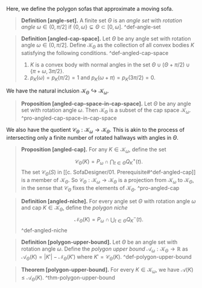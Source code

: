 Here, we define the polygon sofas that approximate a moving sofa.

> __Definition [angle-set].__ A finite set $\Theta$ is an _angle set_ with _rotation angle_ $\omega \in (0, \pi/2]$ if $\left\{ 0, \omega \right\} \subsetneq \Theta \subset [0, \omega]$. ^def-angle-set

> __Definition [angled-cap-space].__ Let $\Theta$ be any angle set with rotation angle $\omega \in (0, \pi/2]$. Define $\mathcal{K}_\Theta$ as the collection of all convex bodies $K$ satisfying the following conditions. ^def-angled-cap-space
> 
> 1. $K$ is a convex body with normal angles in the set $\Theta \cup (\Theta + \pi/2) \cup \left\{ \pi + \omega, 3\pi/2 \right\}$.
> 2. $p_K(\omega) = p_K(\pi/2) = 1$ and $p_K(\omega + \pi) = p_K(3\pi/2) = 0$.

We have the natural inclusion $\mathcal{K}_\Theta \hookrightarrow \mathcal{K}_\omega$.

> __Proposition [angled-cap-space-in-cap-space].__ Let $\Theta$ be any angle set with rotation angle $\omega$. Then $\mathcal{K}_\Theta$ is a subset of the cap space $\mathcal{K}_\omega$. ^pro-angled-cap-space-in-cap-space

We also have the quotient $\mathcal{C}_\Theta : \mathcal{K}_\omega \to \mathcal{K}_\Theta$. This is akin to the process of intersecting only a finite number of rotated hallways with angles in $\Theta$.

> __Proposition [angled-cap].__ For any $K \in \mathcal{K}_\omega$, define the set
$$
\mathcal{C}_\Theta(K) = P_\omega \cap \bigcap_{t \in \Theta} Q_K^+(t).
$$
> The set $\mathcal{C}_\Theta(S)$ in [[c. SofaDesigner/01. Prerequisite#^def-angled-cap]] is a member of $\mathcal{K}_\Theta$. So $\mathcal{C}_\Theta : \mathcal{K}_\omega \to \mathcal{K}_\Theta$ is a projection from $\mathcal{K}_\omega$ to $\mathcal{K}_\Theta$, in the sense that $\mathcal{C}_\Theta$ fixes the elements of $\mathcal{K}_\Theta$. ^pro-angled-cap

> __Definition [angled-niche].__ For every angle set $\Theta$ with rotation angle $\omega$ and cap $K \in \mathcal{K}_\Theta$, define the _polygon niche_
$$
\mathcal{N}_\Theta(K) = P_\omega \cap \bigcup_{t \in \Theta} Q_K^-(t).
$$
> ^def-angled-niche

> __Definition [polygon-upper-bound].__ Let $\Theta$ be an angle set with rotation angle $\omega$. Define the _polygon upper bound_ $\mathcal{A}_\omega : \mathcal{K}_\Theta \to \mathbb{R}$ as $\mathcal{A}_\Theta(K) = |K'| - \mathcal{N}_\Theta(K')$ where $K' = \mathcal{C}_\Theta(K)$.
> ^def-polygon-upper-bound

> __Theorem [polygon-upper-bound].__ For every $K \in \mathcal{K}_\omega$, we have $\mathcal{A}(K) \leq \mathcal{A}_\Theta(K)$.
> ^thm-polygon-upper-bound

